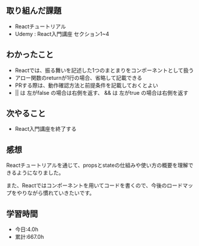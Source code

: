 ## 取り組んだ課題
- Reactチュートリアル
- Udemy : React入門講座 セクション1~4

## わかったこと
- Reactでは、振る舞いを記述した1つのまとまりをコンポーネントとして扱う
- アロー関数のreturnが1行の場合、省略して記載できる
- PRする際は、動作確認方法と前提条件を記載しておくとよい
- || は 左がfalse の場合は右側を返す、 && は 左がtrue の場合は右側を返す

## 次やること
- React入門講座を終了する

## 感想
Reactチュートリアルを通じて、propsとstateの仕組みや使い方の概要を理解できるようになりました。

また、Reactではコンポーネントを用いてコードを書くので、今後のロードマップをやりながら慣れていきたいです。

## 学習時間
- 今日:4.0h
- 累計:667.0h
